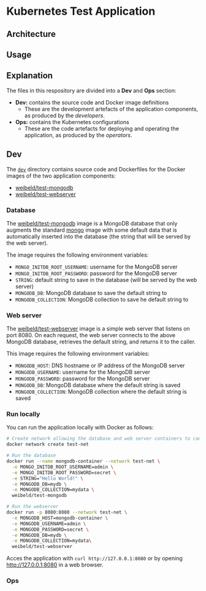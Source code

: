 # Kubernetes Test Application

## Architecture

## Usage

## Explanation

The files in this respository are divided into a **Dev** and **Ops** section:

- **Dev:** contains the source code and Docker image definitions
    - These are the development artefacts of the application components, as produced by the *developers*.
- **Ops:** contains the Kubernetes configurations
    - These are the code artefacts for deploying and operating the application, as produced by the *operators*.

## Dev

The [`dev`](dev) directory contains source code and Dockerfiles for the Docker images of the two application components:

- [weibeld/test-mongodb](https://cloud.docker.com/u/weibeld/repository/docker/weibeld/test-mongodb)
- [weibeld/test-webserver](https://cloud.docker.com/u/weibeld/repository/docker/weibeld/test-webserver)

### Database

The [weibeld/test-mongodb](https://cloud.docker.com/u/weibeld/repository/docker/weibeld/test-mongodb) image is a MongoDB database that only augments the standard [mongo](https://hub.docker.com/_/mongo) image with some default data that is automatically inserted into the database (the string that will be served by the web server).

The image requires the following environment variables:

- `MONGO_INITDB_ROOT_USERNAME`: username for the MongoDB server
- `MONGO_INITDB_ROOT_PASSWORD`: password for the MongoDB server
- `STRING`: default string to save in the database (will be served by the web server)
- `MONGODB_DB`: MongoDB database to save the default string to
- `MONGODB_COLLECTION`: MongoDB collection to save he default string to

### Web server

The [weibeld/test-webserver](https://cloud.docker.com/u/weibeld/repository/docker/weibeld/test-webserver) image is a simple web server that listens on port 8080. On each request, the web server connects to the above MongoDB database, retrieves the default string, and returns it to the caller.

This image requires the following environment variables:

- `MONGODB_HOST`: DNS hostname or IP address of the MongoDB server
- `MONGODB_USERNAME`: username for the MongoDB server
- `MONGODB_PASSWORD`: password for the MongoDB server
- `MONGODB_DB`: MongoDB database where the default string is saved
- `MONGODB_COLLECTION`: MongoDB collection where the default string is saved

### Run locally

You can run the application locally with Docker as follows:

~~~bash
# Create network allowing the database and web server containers to communicate
docker network create test-net

# Run the database
docker run --name mongodb-container --network test-net \
  -e MONGO_INITDB_ROOT_USERNAME=admin \
  -e MONGO_INITDB_ROOT_PASSWORD=secret \
  -e STRING="Hello World!" \
  -e MONGODB_DB=mydb \
  -e MONGODB_COLLECTION=mydata \
  weibeld/test-mongodb

# Run the webserver
docker run -p 8080:8080 --network test-net \
  -e MONGODB_HOST=mongodb-container \
  -e MONGODB_USERNAME=admin \
  -e MONGODB_PASSWORD=secret \
  -e MONGODB_DB=mydb \
  -e MONGODB_COLLECTION=mydata\
  weibeld/test-webserver
~~~

Acces the application with `curl http://127.0.0.1:8080` or by opening <http://127.0.0.1:8080> in a web browser.

### Ops
